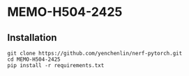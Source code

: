 # MEMO-H504-2425

## Installation

```
git clone https://github.com/yenchenlin/nerf-pytorch.git
cd MEMO-H504-2425
pip install -r requirements.txt
```
